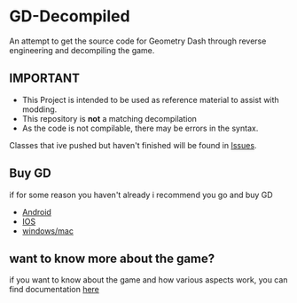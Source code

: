 # GD-Decompiled
 An attempt to get the source code for Geometry Dash through reverse engineering and decompiling the game.  

## IMPORTANT

- This Project is intended to be used as reference material to assist with modding. 
- This repository is <b>not</b> a matching decompilation
- As the code is not compilable, there may be errors in the syntax.

Classes that ive pushed but haven't finished will be found in [Issues](https://github.com/Wyliemaster/GD-Decompiled/issues).

## Buy GD

if for some reason you haven't already i recommend you go and buy GD

- [Android](https://play.google.com/store/apps/details?id=com.robtopx.geometryjump&hl=en_GB&gl=US)
- [IOS](https://apps.apple.com/us/app/geometry-dash/id625334537)
- [windows/mac](https://store.steampowered.com/app/322170/Geometry_Dash/)

## want to know more about the game?

if you want to know about the game and how various aspects work, you can find documentation [here](https://github.com/Wyliemaster/gddocs)
